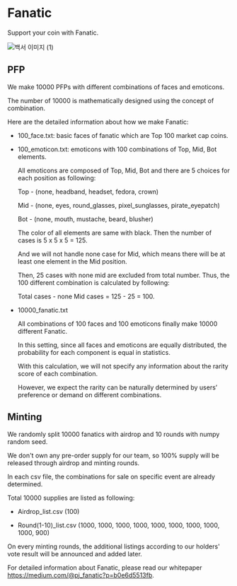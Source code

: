 # Fanatic
Support your coin with Fanatic.

![백서 이미지 (1)](https://user-images.githubusercontent.com/98400439/152129611-40600c27-a294-4f1b-9980-7de9170d22dc.png)

## PFP

We make 10000 PFPs with different combinations of faces and emoticons.

The number of 10000 is mathematically designed using the concept of combination.

Here are the detailed information about how we make Fanatic:

* 100_face.txt: basic faces of fanatic which are Top 100 market cap coins.


* 100_emoticon.txt: emoticons with 100 combinations of Top, Mid, Bot elements.

  All emoticons are composed of Top, Mid, Bot and there are 5 choices for each position as following:

  Top - (none, headband, headset, fedora, crown)
  
  Mid - (none, eyes, round_glasses, pixel_sunglasses, pirate_eyepatch)
  
  Bot - (none, mouth, mustache, beard, blusher)

  The color of all elements are same with black. Then the number of cases is 5 x 5 x 5 = 125. 
  
  And we will not handle none case for Mid, which means there will be at least one element in the Mid position. 
  
  Then, 25 cases with none mid are excluded from total number. Thus, the 100 different combination is calculated by following:

  Total cases - none Mid cases = 125 - 25 = 100.


* 10000_fanatic.txt

  All combinations of 100 faces and 100 emoticons finally make 10000 different Fanatic.

  In this setting, since all faces and emoticons are equally distributed, the probability for each component is equal in statistics.

  With this calculation, we will not specify any information about the rarity score of each combination. 
  
  However, we expect the rarity can be naturally determined by users’ preference or demand on different combinations.


## Minting

We randomly split 10000 fanatics with airdrop and 10 rounds with numpy random seed.

We don't own any pre-order supply for our team, so 100% supply will be released through airdrop and minting rounds.

In each csv file, the combinations for sale on specific event are already determined.

Total 10000 supplies are listed as following: 

* Airdrop_list.csv (100)

* Round(1-10)_list.csv (1000, 1000, 1000, 1000, 1000, 1000, 1000, 1000, 1000, 900)

On every minting rounds, the additional listings according to our holders' vote result will be announced and added later.

For detailed information about Fanatic, please read our whitepaper https://medium.com/@pj_fanatic?p=b0e6d5513fb.
